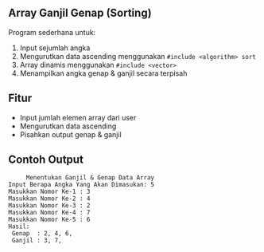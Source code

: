 ## Array Ganjil Genap (Sorting)

Program sederhana untuk:
1. Input sejumlah angka
2. Mengurutkan data ascending menggunakan `#include <algorithm> sort `
3. Array dinamis menggunakan `#include <vector> `
4. Menampilkan angka genap & ganjil secara terpisah

## Fitur
- Input jumlah elemen array dari user
- Mengurutkan data ascending
- Pisahkan output genap & ganjil

## Contoh Output

         Menentukan Ganjil & Genap Data Array 
    Input Berapa Angka Yang Akan Dimasukan: 5
    Masukkan Nomor Ke-1 : 3
    Masukkan Nomor Ke-2 : 4
    Masukkan Nomor Ke-3 : 2
    Masukkan Nomor Ke-4 : 7
    Masukkan Nomor Ke-5 : 6
    Hasil:
     Genap  : 2, 4, 6, 
     Ganjil : 3, 7, 
